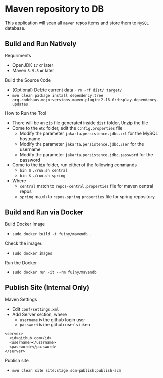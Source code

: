 # Maven repository to DB

This application will scan all `maven` repos items and store them to `MySQL` database.

## Build and Run Natively

Requriments

* OpenJDK `17` or later
* Maven `3.9.3` or later

Build the Source Code
* (Optional) Delete current data - `rm -rf dist/ target/`
* `mvn clean package install dependency:tree org.codehaus.mojo:versions-maven-plugin:2.16.0:display-dependency-updates`

How to Run the Tool
* There will be an `zip` file generated inside `dist` folder, Unzip the file
* Come to the `etc` folder, edit the `config.properties` file
  * Modify the parameter `jakarta.persistence.jdbc.url` for the MySQL hostname
  * Modify the parameter `jakarta.persistence.jdbc.user` for the username
  * Modify the parameter `jakarta.persistence.jdbc.password` for the password
* Come to the `bin` folder, run either of the following commands
  * `bin $` `./run.sh central`
  * `bin $` `./run.sh spring`
* Where
  * `central` match to `repos-central.properties` file for maven central repos
  * `spring` match to `repos-spring.properties` file for spring repository

## Build and Run via Docker

Build Docker Image
* `sudo docker build -t fuiny/mavendb .`

Check the images
* `sudo docker images`

Run the Docker
* `sudo docker run -it --rm fuiny/mavendb`


## Publish Site (Internal Only)

Maven Settings
* Edit `conf/settings.xml`
* Add Server section, where
  * `username` is the github login user
  * `password` is the github user's token

```
<server>
  <id>github.com</id>
  <username></username>
  <password></password>
</server>
```

Publish site
* `mvn clean site site:stage scm-publish:publish-scm`

